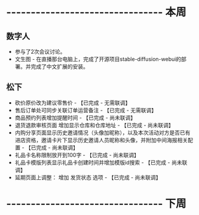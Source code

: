 # -------------------------------- 本周

## 数字人
* 参与了2次会议讨论。
* 文生图 - 在直播那台电脑上，完成了开源项目stable-diffusion-webui的部署。并完成了中文扩展的安装。

## 松下
* 砍价原价改为建议零售价 - 【已完成 - 无需联调】
* 售后订单处可同步关联订单运营备注 - 【已完成 - 无需联调】
* 商品预约列表增加提醒时间 - 【已完成 - 尚未联调】
* 退货退款审核页面 增加显示仓库和仓库地址 - 【已完成 - 尚未联调】
* 内购分享页面显示历史邀请情况（头像加昵称），以及本次活动对方是否已有进店资格，邀请卡片下显示历史邀请人员昵称和头像，并附加中间海报相关配置 - 【已完成 - 尚未联调】
* 礼品卡名称限制放开到100字 - 【已完成 - 尚未联调】
* 礼品卡模版列表显示礼品卡创建时间并增加模版id搜索 - 【已完成 - 尚未联调】
* 延期页面上调整： 增加 发货状态 选项 - 【已完成 - 尚未联调】

# -------------------------------- 下周
